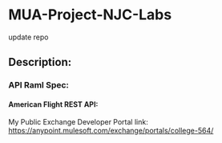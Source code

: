# MUA-Project-NJC-Labs

update repo
## Description:
### API Raml Spec:
#### American Flight REST API:

My Public Exchange Developer Portal link: https://anypoint.mulesoft.com/exchange/portals/college-564/

